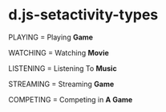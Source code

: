 # d.js-setactivity-types

PLAYING = Playing **Game**

WATCHING = Watching **Movie**

LISTENING = Listening To **Music**

STREAMING = Streaming **Game**

COMPETING = Competing in **A Game**


